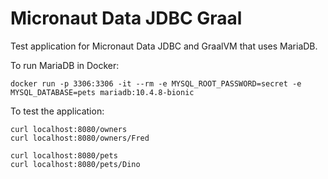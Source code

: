 # Micronaut Data JDBC Graal #

Test application for Micronaut Data JDBC and GraalVM that uses MariaDB.

To run MariaDB in Docker:
```
docker run -p 3306:3306 -it --rm -e MYSQL_ROOT_PASSWORD=secret -e MYSQL_DATABASE=pets mariadb:10.4.8-bionic
```

To test the application:

```
curl localhost:8080/owners
curl localhost:8080/owners/Fred

curl localhost:8080/pets
curl localhost:8080/pets/Dino
```
